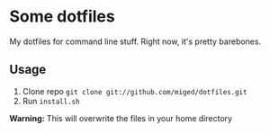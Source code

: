 # Some dotfiles

My dotfiles for command line stuff. Right now, it's pretty barebones.

## Usage

1. Clone repo  `git clone git://github.com/miged/dotfiles.git`
2. Run `install.sh`

**Warning:** This will overwrite the files in your home directory